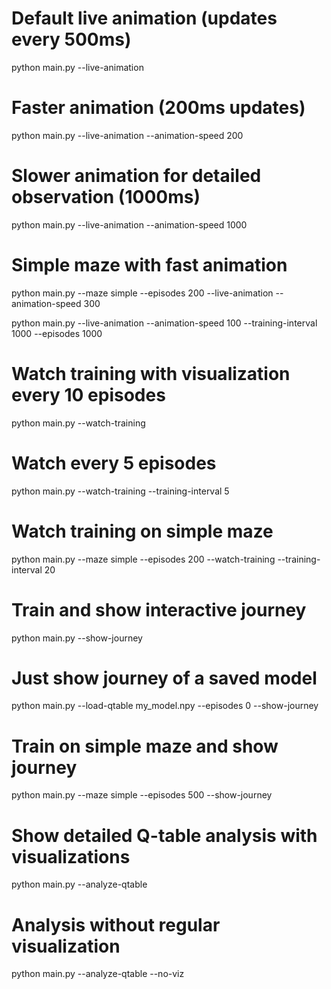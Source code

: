 # Default live animation (updates every 500ms)
python main.py --live-animation

# Faster animation (200ms updates)
python main.py --live-animation --animation-speed 200

# Slower animation for detailed observation (1000ms)
python main.py --live-animation --animation-speed 1000

# Simple maze with fast animation
python main.py --maze simple --episodes 200 --live-animation --animation-speed 300

python main.py --live-animation --animation-speed 100 --training-interval 1000 --episodes 1000

# Watch training with visualization every 10 episodes
python main.py --watch-training

# Watch every 5 episodes
python main.py --watch-training --training-interval 5

# Watch training on simple maze
python main.py --maze simple --episodes 200 --watch-training --training-interval 20

# Train and show interactive journey
python main.py --show-journey

# Just show journey of a saved model
python main.py --load-qtable my_model.npy --episodes 0 --show-journey

# Train on simple maze and show journey
python main.py --maze simple --episodes 500 --show-journey

# Show detailed Q-table analysis with visualizations
python main.py --analyze-qtable

# Analysis without regular visualization
python main.py --analyze-qtable --no-viz